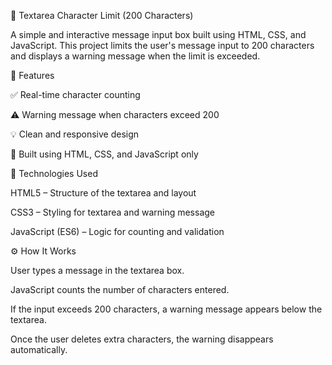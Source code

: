 💬 Textarea Character Limit (200 Characters)

A simple and interactive message input box built using HTML, CSS, and JavaScript.
This project limits the user's message input to 200 characters and displays a warning message when the limit is exceeded.

🚀 Features

✅ Real-time character counting

⚠️ Warning message when characters exceed 200

💡 Clean and responsive design

🧩 Built using HTML, CSS, and JavaScript only

🧰 Technologies Used

HTML5 – Structure of the textarea and layout

CSS3 – Styling for textarea and warning message

JavaScript (ES6) – Logic for counting and validation

⚙️ How It Works

User types a message in the textarea box.

JavaScript counts the number of characters entered.

If the input exceeds 200 characters, a warning message appears below the textarea.

Once the user deletes extra characters, the warning disappears automatically.
